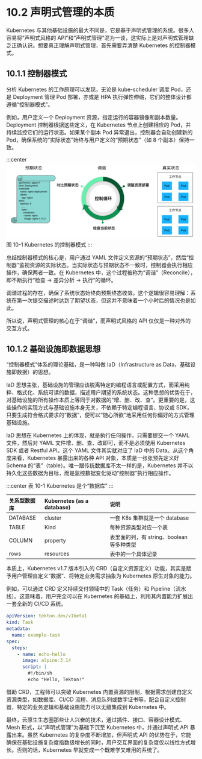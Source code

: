 # 10.2 声明式管理的本质

Kubernetes 与其他基础设施的最大不同是，它是基于声明式管理的系统。很多人容易将“声明式风格的 API”和“声明式管理”混为一谈，这实际上是对声明式管理缺乏正确认识。想要真正理解声明式管理，首先需要弄清楚 Kubernetes 的控制器模式。

## 10.1.1 控制器模式

分析 Kubernetes 的工作原理可以发现，无论是 kube-scheduler 调度 Pod，还是 Deployment 管理 Pod 部署，亦或是 HPA 执行弹性伸缩，它们的整体设计都遵循“控制器模式”。

例如，用户定义一个 Deployment 资源，指定运行的容器镜像和副本数量。Deployment 控制器根据这些定义，在 Kubernetes 节点上创建相应的 Pod，并持续监控它们的运行状态。如果某个副本 Pod 异常退出，控制器会自动创建新的 Pod，确保系统的“实际状态”始终与用户定义的“预期状态”（如 8 个副本）保持一致。

:::center
  ![](../assets/deployment-controller.png)<br/>
  图 10-1 Kubernetes 的控制器模式
:::

总结控制器模式的核心是，用户通过 YAML 文件定义资源的“预期状态”，然后“控制器”监视资源的实际状态。当实际状态与预期状态不一致时，控制器会执行相应操作，确保两者一致。在 Kubernetes 中，这个过程被称为“调谐”（Reconcile），即不断执行“检查 -> 差异分析 -> 执行”的循环。

调谐过程的存在，确保了系统状态始终向预期终态收敛。这个逻辑很容易理解：系统在第一次提交描述时达到了期望状态，但这并不意味着一个小时后的情况也是如此。

所以说，声明式管理的核心在于“调谐”，而声明式风格的 API 仅仅是一种对外的交互方式。

## 10.1.2 基础设施即数据思想

“控制器模式”体系的理论基础，是一种叫做 IaD（Infrastructure as Data，基础设施即数据）的思想。

IaD 思想主张，基础设施的管理应该脱离特定的编程语言或配置方式，而采用纯粹、格式化、系统可读的数据，描述用户期望的系统状态。这种思想的优势在于，对基础设施的所有操作本质上等同于对数据的“增、删、改、查”。更重要的是，这些操作的实现方式与基础设施本身无关，不依赖于特定编程语言、协议或 SDK，只要生成符合格式要求的“数据”，便可以“随心所欲”地采用任何你偏好的方式管理基础设施。

IaD 思想在 Kubernetes 上的体现，就是执行任何操作，只需要提交一个 YAML 文件，然后对 YAML 文件增、删、查、改即可，而不是必须使用 Kubernetes SDK 或者 Restful API。这个 YAML 文件其实就对应了 IaD 中的 Data。从这个角度来看，Kubernetes 暴露出来的各种 API 对象，本质是一张张预先定义好 Schema 的“表”（table）。唯一跟传统数据库不太一样的是，Kubernetes 并不以持久化这些数据为目标，而是监控数据变化驱动“控制器”执行相应操作。

:::center
表 10-1 Kubernetes 是个“数据库”
:::

|关系型数据库|Kubernetes (as a database)|说明|
|:--|:--|:--|
|DATABASE|cluster|一套 K8s 集群就是一个 database |
|TABLE| Kind |每种资源类型对应一个表|
|COLUMN|property|表里面的列，有 string、boolean 等多种类型|
|rows|resources|表中的一个具体记录|

本质上，Kubernetes v1.7 版本引入的 CRD（自定义资源定义）功能，其实是赋予用户管理自定义“数据”、将特定业务需求抽象为 Kubernetes 原生对象的能力。

例如，可以通过 CRD 定义持续交付领域中的 Task（任务）和 Pipeline（流水线）。这意味着，用户完全可以在 Kubernetes 的基础上，利用其内置能力扩展出一套全新的 CI/CD 系统。
```yaml
apiVersion: tekton.dev/v1beta1
kind: Task
metadata:
  name: example-task
spec:
  steps:
    - name: echo-hello
      image: alpine:3.14
      script: |
        #!/bin/sh
        echo "Hello, Tekton!"
```

借助 CRD，工程师可以突破 Kubernetes 内置资源的限制，根据需求创建自定义资源类型，如数据库、CI/CD 流程、消息队列或数字证书等。配合自定义控制器，特定的业务逻辑和基础设施能力可以无缝集成到 Kubernetes 中。

最终，云原生生态圈那些让人兴奋的技术，通过插件、接口、容器设计模式、Mesh 形式，以“声明式管理”为基础下沉至 Kubernetes 中，并通过声明式 API 暴露出来。虽然 Kubernetes 的复杂度不断增加，但声明式 API 的优势在于，它能确保在基础设施复杂度指数级增长的同时，用户交互界面的复杂度仅以线性方式增长。否则的话，Kubernetes 早就变成一个既难学又难用的系统了。


